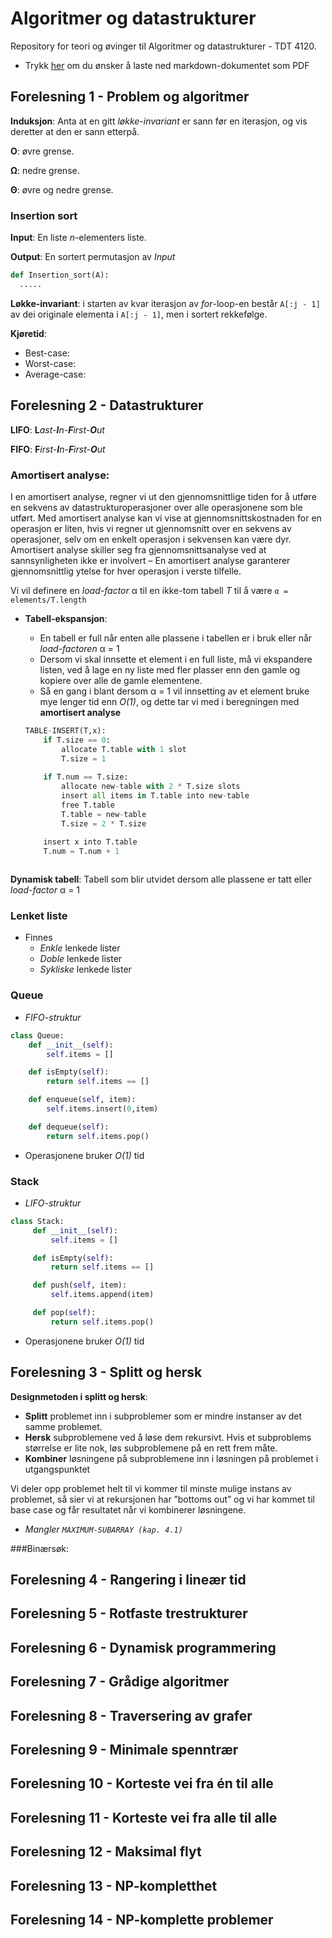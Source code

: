 # Algoritmer og datastrukturer
Repository for teori og øvinger til Algoritmer og datastrukturer - TDT 4120.

* Trykk [her](http://www.markdowntopdf.com/) om du ønsker å laste ned markdown-dokumentet som PDF


## Forelesning 1 - Problem og algoritmer



**Induksjon**: Anta at en gitt *løkke-invariant* er sann før en iterasjon, og vis deretter at den er sann etterpå.

**O**: øvre grense.

**Ω**: nedre grense.

**Θ**: øvre og nedre grense.

### Insertion sort
**Input**: En liste *n*-elementers liste.

**Output**: En sortert permutasjon av *Input*


```python
def Insertion_sort(A):
  .....
```
 **Løkke-invariant**: i starten av kvar iterasjon av *for*-loop-en består `A[:j - 1]` av dei originale elementa i `A[:j - 1]`, men i sortert rekkefølge.

**Kjøretid**: 

* Best-case:
* Worst-case:
* Average-case:

 
 

 
 
 
 
## Forelesning 2 - Datastrukturer

**LIFO**: **L***ast-***I***n-***F***irst-***O***ut*

**FIFO**: **F***irst-***I***n-***F***irst-***O***ut*


### Amortisert analyse:
I en amortisert analyse, regner vi ut den gjennomsnittlige tiden for å utføre en sekvens av datastrukturoperasjoner over alle operasjonene som ble utført. Med amortisert analyse kan vi vise at gjennomsnittskostnaden for en operasjon er liten, hvis vi regner ut gjennomsnitt over en sekvens av operasjoner, selv om en enkelt operasjon i sekvensen kan være dyr. Amortisert analyse skiller seg fra gjennomsnittsanalyse ved at sannsynligheten ikke er involvert – En amortisert analyse garanterer gjennomsnittlig ytelse for hver operasjon i verste tilfelle.

Vi vil definere en *load-factor* α til en ikke-tom tabell *T* til å være `α = elements/T.length`

* **Tabell-ekspansjon**:
	* En tabell er full når enten alle plassene i tabellen er i bruk eller når *load-factoren* α = 1
	* Dersom vi skal innsette et element i en full liste, må vi ekspandere listen, ved å lage en ny liste med fler plasser enn den gamle og kopiere over alle de gamle elementene.
	* Så en gang i blant dersom α = 1 vil innsetting av et element bruke mye lenger tid enn *O(1)*, og dette tar vi med i beregningen med **amortisert analyse**

	```python
	TABLE-INSERT(T,x):
		if T.size == 0:
			allocate T.table with 1 slot
			T.size = 1
			
		if T.num == T.size:
			allocate new-table with 2 * T.size slots
			insert all items in T.table into new-table
			free T.table
			T.table = new-table
			T.size = 2 * T.size
			
		insert x into T.table
		T.num = T.num + 1
	
	
	
	```


**Dynamisk tabell**: Tabell som blir utvidet dersom alle plassene er tatt eller *load-factor* α = 1


### Lenket liste
* Finnes
	* *Enkle* lenkede lister
	* *Doble* lenkede lister
	* *Sykliske* lenkede lister

### Queue
* *FIFO-struktur*

```python
class Queue:
    def __init__(self):
        self.items = []

    def isEmpty(self):
        return self.items == []

    def enqueue(self, item):
        self.items.insert(0,item)

    def dequeue(self):
        return self.items.pop()

```

+ Operasjonene bruker *O(1)* tid 


### Stack
* *LIFO-struktur*

```python
class Stack:
     def __init__(self):
         self.items = []

     def isEmpty(self):
         return self.items == []

     def push(self, item):
         self.items.append(item)

     def pop(self):
         return self.items.pop()

```
 * Operasjonene bruker *O(1)* tid 



## Forelesning 3 - Splitt og hersk

**Designmetoden i splitt og hersk**:

* **Splitt** problemet inn i subproblemer som er mindre instanser av det samme problemet.
* **Hersk** subproblemene ved å løse dem rekursivt. Hvis et subproblems størrelse er lite nok, løs subproblemene på en rett frem måte.
* **Kombiner** løsningene på subproblemene inn i løsningen på problemet i utgangspunktet

Vi deler opp problemet helt til vi kommer til minste mulige instans av problemet, så sier vi at rekursjonen har ”bottoms out” og vi har kommet til base case og får resultatet når vi kombinerer løsningene.* *Mangler `MAXIMUM-SUBARRAY (kap. 4.1)`*
###Binærsøk:



## Forelesning 4 - Rangering i lineær tid

## Forelesning 5 - Rotfaste trestrukturer

## Forelesning 6 - Dynamisk programmering

## Forelesning 7 - Grådige algoritmer

## Forelesning 8 - Traversering av grafer

## Forelesning 9 - Minimale spenntrær

## Forelesning 10 - Korteste vei fra én til alle

## Forelesning 11 - Korteste vei fra alle til alle

## Forelesning 12 - Maksimal flyt

## Forelesning 13 - NP-kompletthet

## Forelesning 14 - NP-komplette problemer